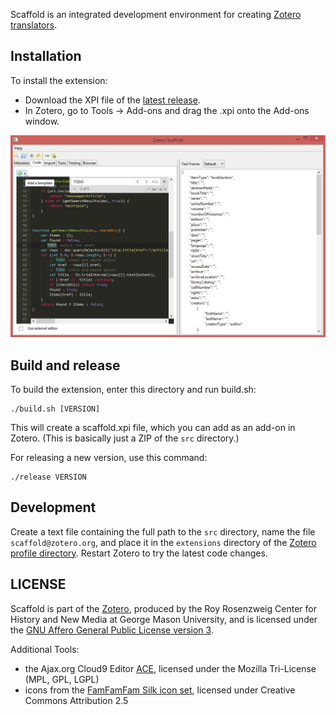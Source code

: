 Scaffold is an integrated development environment for creating
[Zotero](https://www.zotero.org/) [translators](https://github.com/zotero/translators/).


## Installation

To install the extension:
* Download the XPI file of the [latest release](https://github.com/zotero/scaffold/releases).
* In Zotero, go to Tools → Add-ons and drag the .xpi onto the Add-ons window.

![scaffold-screenshot](scaffold.jpg)


## Build and release

To build the extension, enter this directory and run build.sh:

    ./build.sh [VERSION]

This will create a scaffold.xpi file, which you can add as an add-on in Zotero. (This is basically just a ZIP of the `src` directory.)

For releasing a new version, use this command:

    ./release VERSION

## Development

Create a text file containing the full path to the `src` directory,
name the file `scaffold@zotero.org`, and place it in the `extensions`
directory of the [Zotero profile directory](https://www.zotero.org/support/kb/profile_directory).
Restart Zotero to try the latest code changes.


## LICENSE

Scaffold is part of the [Zotero](https://www.zotero.org), produced by the Roy Rosenzweig Center
for History and New Media at George Mason University, and is licensed under
the [GNU Affero General Public License version 3](https://www.gnu.org/licenses/agpl-3.0.en.html).

Additional Tools:
* the Ajax.org Cloud9 Editor [ACE](https://ace.c9.io/),
licensed under the Mozilla Tri-License (MPL, GPL, LGPL)
* icons from the [FamFamFam Silk icon set](http://www.famfamfam.com/lab/icons/silk/), licensed under Creative Commons Attribution 2.5
